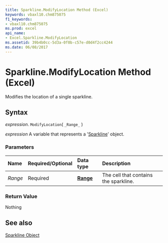 ```yaml
---
title: Sparkline.ModifyLocation Method (Excel)
keywords: vbaxl10.chm875075
f1_keywords:
- vbaxl10.chm875075
ms.prod: excel
api_name:
- Excel.Sparkline.ModifyLocation
ms.assetid: 39b4b0cc-5d3a-0f0b-c57e-d0d4f2cc4244
ms.date: 06/08/2017
---
```



# Sparkline.ModifyLocation Method (Excel)

Modifies the location of a single sparkline.


## Syntax

 _expression_. `ModifyLocation`( `_Range_` )

 _expression_ A variable that represents a '[Sparkline](Excel.Sparkline.md)' object.


### Parameters



|Name|Required/Optional|Data type|Description|
|:-----|:-----|:-----|:-----|
| _Range_|Required| **[Range](Excel.Range(object).md)**|The cell that contains the sparkline.|

### Return Value

Nothing


## See also


[Sparkline Object](Excel.Sparkline.md)

